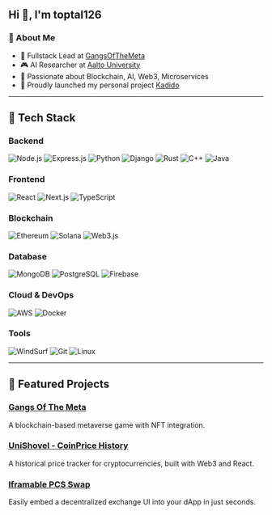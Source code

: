 ## Hi 👋, I'm toptal126

### 🚀 About Me
- 🔧 Fullstack Lead at [GangsOfTheMeta](https://play.gangsofthemeta.io)
- 🎮 AI Researcher at [Aalto University](https://research.aalto.fi/en/organisations/computer-science-artificial-intelligence-and-machine-learning-aim)
- 🤖 Passionate about Blockchain, AI, Web3, Microservices
- 🚀 Proudly launched my personal project [Kadido](https://kadido-bsc.netlify.app/)


---

## 🌟 Tech Stack

### Backend
![Node.js](https://img.shields.io/badge/Node.js-339933?style=flat&logo=node.js&logoColor=white)
![Express.js](https://img.shields.io/badge/Express.js-000000?style=flat&logo=express&logoColor=white)
![Python](https://img.shields.io/badge/Python-3776AB?style=flat&logo=python&logoColor=white)
![Django](https://img.shields.io/badge/Django-092E20?style=flat&logo=django&logoColor=white)
![Rust](https://img.shields.io/badge/Rust-000000?style=flat&logo=rust&logoColor=white)
![C++](https://img.shields.io/badge/C++-00599C?style=flat&logo=c%2B%2B&logoColor=white)
![Java](https://img.shields.io/badge/Java-ED8B00?style=flat&logo=java&logoColor=white)

### Frontend
![React](https://img.shields.io/badge/React-61DAFB?style=flat&logo=react&logoColor=white)
![Next.js](https://img.shields.io/badge/Next.js-000000?style=flat&logo=next.js&logoColor=white)
![TypeScript](https://img.shields.io/badge/TypeScript-007ACC?style=flat&logo=typescript&logoColor=white)

### Blockchain
![Ethereum](https://img.shields.io/badge/Ethereum-3C3C3D?style=flat&logo=ethereum&logoColor=white)
![Solana](https://img.shields.io/badge/Solana-9933CC?style=flat&logo=solana&logoColor=white)
![Web3.js](https://img.shields.io/badge/Web3.js-F16822?style=flat&logo=web3.js&logoColor=white)

### Database
![MongoDB](https://img.shields.io/badge/MongoDB-47A248?style=flat&logo=mongodb&logoColor=white)
![PostgreSQL](https://img.shields.io/badge/PostgreSQL-316192?style=flat&logo=postgresql&logoColor=white)
![Firebase](https://img.shields.io/badge/Firebase-FFCA28?style=flat&logo=firebase&logoColor=white)

### Cloud & DevOps
![AWS](https://img.shields.io/badge/AWS-232F3E?style=flat&logo=amazon-aws&logoColor=white)
![Docker](https://img.shields.io/badge/Docker-2496ED?style=flat&logo=docker&logoColor=white)

### Tools
![WindSurf](https://img.shields.io/badge/WindSurf-007ACC?style=flat&logo=visual-studio-code&logoColor=white)
![Git](https://img.shields.io/badge/Git-F05032?style=flat&logo=git&logoColor=white)
![Linux](https://img.shields.io/badge/Linux-FCC624?style=flat&logo=linux&logoColor=black)

---

## 💎 Featured Projects

### [Gangs Of The Meta](https://gangsofthemeta.io)
A blockchain-based metaverse game with NFT integration.

### [UniShovel - CoinPrice History](https://github.com/toptal126/UniShovel)
A historical price tracker for cryptocurrencies, built with Web3 and React.

### [Iframable PCS Swap](https://github.com/toptal126/Iframable-Pancakeswap)
Easily embed a decentralized exchange UI into your dApp in just seconds.

